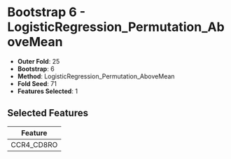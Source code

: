 # Bootstrap 6 - LogisticRegression_Permutation_AboveMean

- **Outer Fold**: 25
- **Bootstrap**: 6
- **Method**: LogisticRegression_Permutation_AboveMean
- **Fold Seed**: 71
- **Features Selected**: 1

## Selected Features

| Feature |
|---------|
| CCR4_CD8RO |
